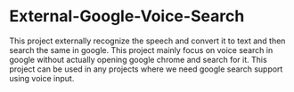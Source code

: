 # External-Google-Voice-Search
This project externally recognize the speech and convert it to text and then search the same in google.
This project mainly focus on voice search in google without actually opening google chrome and search for it.
This project can be used in any projects where we need google search support using voice input.
